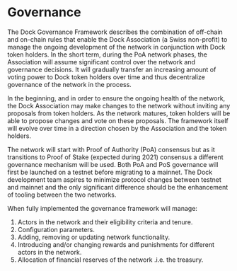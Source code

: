 # Governance



The Dock Governance Framework describes the combination of off-chain and on-chain rules that enable the Dock Association \(a Swiss non-profit\) to manage the ongoing development of the network in conjunction with Dock token holders. In the short term, during the PoA network phases, the Association will assume significant control over the network and governance decisions. It will gradually transfer an increasing amount of voting power to Dock token holders over time and thus decentralize governance of the network in the process. 

In the beginning, and in order to ensure the ongoing health of the network, the Dock Association may make changes to the network without inviting any proposals from token holders. As the network matures, token holders will be able to propose changes and vote on these proposals. The framework itself will evolve over time in a direction chosen by the Association and the token holders.

The network will start with Proof of Authority \(PoA\) consensus but as it transitions to Proof of Stake \(expected during 2021\) consensus a different governance mechanism will be used. Both PoA and PoS governance will first be launched on a testnet before migrating to a mainnet. The Dock development team aspires to minimize protocol changes between testnet and mainnet and the only significant difference should be the enhancement of tooling between the two networks.

When fully implemented the governance framework will manage:

1. Actors in the network and their eligibility criteria and tenure.
2. Configuration parameters.
3. Adding, removing or updating network functionality.
4. Introducing and/or changing rewards and punishments for different actors in the network.
5. Allocation of financial reserves of the network .i.e. the treasury.




